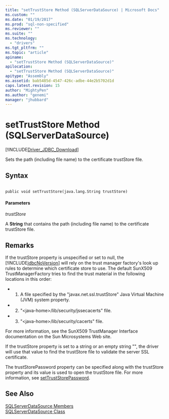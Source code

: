 ```yaml
---
title: "setTrustStore Method (SQLServerDataSource) | Microsoft Docs"
ms.custom: ""
ms.date: "01/19/2017"
ms.prod: "sql-non-specified"
ms.reviewer: ""
ms.suite: ""
ms.technology: 
  - "drivers"
ms.tgt_pltfrm: ""
ms.topic: "article"
apiname: 
  - "setTrustStore Method (SQLServerDataSource)"
apilocation: 
  - "setTrustStore Method (SQLServerDataSource)"
apitype: "Assembly"
ms.assetid: bab5485d-4547-426c-adbe-44e2b5702d1d
caps.latest.revision: 15
author: "MightyPen"
ms.author: "genemi"
manager: "jhubbard"
---
```

# setTrustStore Method (SQLServerDataSource)
[!INCLUDE[Driver_JDBC_Download](../../../includes/driver_jdbc_download.md)]

  Sets the path (including file name) to the certificate trustStore file.  
  
## Syntax  
  
```  
  
public void setTrustStore(java.lang.String trustStore)  
```  
  
#### Parameters  
 *trustStore*  
  
 A **String** that contains the path (including file name) to the certificate trustStore file.  
  
## Remarks  
 If the trustStore property is unspecified or set to null, the [!INCLUDE[jdbcNoVersion](../../../includes/jdbcnoversion_md.md)] will rely on the trust manager factory's look up rules to determine which certificate store to use. The default SunX509 TrustManagerFactory tries to find the trust material in the following locations in this order:  
  
-   1. A file specified by the "javax.net.ssl.trustStore" Java Virtual Machine (JVM) system property.  
  
-   2. "\<java-home>/lib/security/jssecacerts" file.  
  
-   3. "\<java-home>/lib/security/cacerts" file.  
  
 For more information, see the SunX509 TrustManager Interface documentation on the Sun Microsystems Web site.  
  
 If the trustStore property is set to a string or an empty string "", the driver will use that value to find the trustStore file to validate the server SSL certificate.  
  
 The trustStorePassword property can be specified along with the trustStore property and its value is used to open the trustStore file. For more information, see [setTrustStorePassword](../../../connect/jdbc/reference/settruststorepassword-method-sqlserverdatasource.md).  
  
## See Also  
 [SQLServerDataSource Members](../../../connect/jdbc/reference/sqlserverdatasource-members.md)   
 [SQLServerDataSource Class](../../../connect/jdbc/reference/sqlserverdatasource-class.md)  
  
  